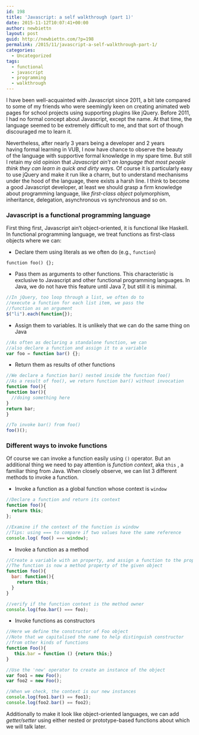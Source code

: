 ```yaml
---
id: 198
title: 'Javascript: a self walkthrough (part 1)'
date: 2015-11-12T10:07:41+00:00
author: newbiettn
layout: post
guid: http://newbiettn.com/?p=198
permalink: /2015/11/javascript-a-self-walkthrough-part-1/
categories:
  - Uncategorized
tags:
  - functional
  - javascript
  - programming
  - walkthrough
---
```


I have been well-acquainted with Javascript since 2011, a bit late compared to some of my friends who were seemingly keen on creating animated web pages for school projects using supporting plugins like jQuery. Before 2011, I had no formal concept about Javascript, except the name. At that time, the language seemed to be extremely difficult to me, and that sort of though discouraged me to learn it.

Nevertheless, after nearly 3 years being a developer and 2 years having formal learning in VUB, I now have chance to observe the beauty of the language with supportive formal knowledge in my spare time. But still I retain my old opinion that *Javascript ain&#8217;t an language that most people think they can learn in quick and dirty ways*. Of course it is particularly easy to use jQuery and make it run like a charm, but to understand mechanisms under the hood of the language, there exists a harsh line. I think to become a good Javascript developer, at least we should grasp a firm knowledge about programming language, like *first-class object* polymorphism, inheritance, delegation, asynchronous vs synchronous and so on.

### Javascript is a functional programming language

First thing first, Javascript ain&#8217;t object-oriented, it is functional like Haskell. In functional programming language, we treat functions as first-class objects where we can:

  - Declare them using literals as we often do (e.g., `function`)

  ```
  function foo() {};
  ```

  - Pass them as arguments to other functions. This characteristic is exclusive to Javascript and other functional programming languages. In Java, we do not have this feature until Java 7, but still it is minimal.

``` javascript
//In jQuery, too loop through a list, we often do to
//execute a function for each list item, we pass the
//function as an argument
$("li").each(function{});
```

  - Assign them to variables. It is unlikely that we can do the same thing on Java

``` javascript
//As often as declaring a standalone function, we can
//also declare a function and assign it to a variable
var foo = function bar() {};
```

  - Return them as results of other functions

``` javascript
//We declare a function bar() nested inside the function foo()
//As a result of foo(), we return function bar() without invocation
function foo(){
function bar(){
  //doing something here
}
return bar;
}

//To invoke bar() from foo()
foo()();
```

### Different ways to invoke functions

Of course we can invoke a function easily using `()` operator. But an additional thing we need to pay attention is _function context_, aka `this` , a familiar thing from Java. When closely observe, we can list 3 different methods to invoke a function.

  - Invoke a function as a global function whose context is `window`

``` javascript
//Declare a function and return its context
function foo(){
  return this;
};

//Examine if the context of the function is window
//Tips: using === to compare if two values have the same reference
console.log( foo() === window);
```

  - Invoke a function as a method

``` javascript
//Create a variable with an property, and assign a function to the property
//The function is now a method property of the given object
function foo(){
  bar: function(){
    return this;
  }
}

//verify if the function context is the method owner
console.log(foo.bar() === foo);
```

  - Invoke functions as constructors

``` javascript
//Here we define the constructor of Foo object
//Note that we capitalised the name to help distinguish constructor
//from other kinds of functions
function Foo(){
   this.bar = function () {return this;}
}

//Use the 'new' operator to create an instance of the object
var foo1 = new Foo();
var foo2 = new Foo();

//When we check, the context is our new instances
console.log(foo1.bar() == foo1);
console.log(foo2.bar() == foo2);
```

Additionally to make it look like object-oriented languages, we can add _getter/setter_ using either nested or prototype-based functions about which we will talk later.
